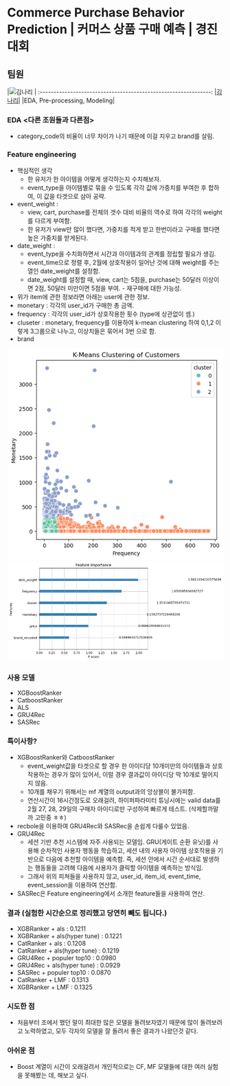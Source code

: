 # Commerce Purchase Behavior Prediction | 커머스 상품 구매 예측 | 경진대회
## 팀원
|![김나리](https://avatars.githubusercontent.com/u/137861675?v=4) |
:--------------------------------------------------------------: 
|[김나리](https://github.com/narykkim)|
|EDA, Pre-processing, Modeling|

### EDA <다른 조원들과 다른점>
- category_code의 비율이 너무 차이가 나기 때문에 이걸 지우고 brand를 살림.

### Feature engineering
- 핵심적인 생각
    - 한 유저가 한 아이템을 어떻게 생각하는지 수치해보자. 
    - event_type을 아이템별로 묶을 수 있도록 각각 값에 가중치를 부여한 후 합하여, 이 값을 타겟으로 삼아 공략.
- event_weight :
    - view, cart, purchase를 전체의 갯수 대비 비율의 역수로 하여 각각의 weight를 다르게 부여함.
    - 한 유저가 view만 많이 했다면, 가중치를 적게 받고 한번이라고 구매를 했다면 높은 가중치를 받게된다.
- date_weight :
    - event_type을 수치화하면서 시간과 아이템과의 관계를 정립할 필요가 생김. 
    - event_time으로 정렬 후, 2월에 상호작용이 일어난 것에 대해 weight를 주는 열인 date_weight를 설정함.
    - date_weight를 설정할 때, view, cart는 5점을, purchase는 50달러 이상이면 2점, 50달러 미만이면 5점을 부여. - 재구매에 대한 가능성.
- 위가 item에 관한 정보라면 아래는 user에 관한 정보.
- monetary : 각각의 user_id가 구매한  총 금액.
- frequency : 각각의 user_id가 상호작용한 횟수 (type에 상관없이 셈.)
- cluseter : monetary, frequency를 이용하여 k-mean clustering 하여 0,1,2 이렇게 3그룹으로 나누고, 이상치들은 묶어서 3번 으로 함.
- brand

![](https://raw.githubusercontent.com/UpstageAILab3/upstage-ai-advanced-rs3-private/refs/heads/main/narykim/clustering.png?token=GHSAT0AAAAAACX7W7IRGOHJRURKEO7B5L5WZY2K57Q)
![](https://raw.githubusercontent.com/UpstageAILab3/upstage-ai-advanced-rs3-private/refs/heads/main/narykim/feature_importance.png?token=GHSAT0AAAAAACX7W7IQF7OLZZ3YFWFKJ3QYZY2K6RQ)


### 사용 모델
- XGBoostRanker
- CatboostRanker
- ALS
- GRU4Rec
- SASRec

### 특이사항?
- XGBoostRanker와 CatboostRanker
  - event_weight값을 타겟으로 할 경우 한 아이디당 10개미만의 아이템들과 상호작용하는 경우가 많이 있어서, 이럴 경우 결과값이 아이디당 딱 10개로 떨어지지 않음.
  - 10개를 채우기 위해서는 mf 계열의 output과의 앙상블이 불가피함.
  - 연산시간이 16시간정도로 오래걸려, 하이퍼파라미터 튜닝시에는 valid data를 2월 27, 28, 29일의 구매자 아이디로만 구성하여 빠르게 테스트. (삭제할까말까 고민중 ㅎㅎ)
- recbole을 이용하여 GRU4Rec와 SASRec을 손쉽게 다룰수 있었음.
- GRU4Rec
  - 세션 기반 추천 시스템에 자주 사용되는 모델임. GRU(게이트 순환 유닛)를 사용해 순차적인 사용자 행동을 학습하고, 세션 내의 사용자 아이템 상호작용을 기반으로 다음에 추천할 아이템을 예측함. 즉, 세션 안에서 시간 순서대로 발생하는 행동들을 고려해 다음에 사용자가 클릭할 아이템을 예측하는 방식임.
  - 그래서 위의 피쳐들을 사용하지 않고, user_id, item_id, event_time, event_session을 이용하여 연산함.
- SASRec은 Feature engineering에서 소개한 feature들을 사용하여 연산.

### 결과 (실험한 시간순으로 정리했고 당연히 빼도 됩니다.)
- XGBRanker + als : 0.1211
- XGBRanker + als(hyper tune) : 0.1221
- CatRanker + als : 0.1208
- CatRanker + als(hyper tune) : 0.1219
- GRU4Rec + populer top10 : 0.0980
- GRU4Rec + als(hyper tune) : 0.0929
- SASRec + populer top10 : 0.0870
- CatRanker + LMF : 0.1313
- XGBRanker + LMF : 0.1325

### 시도한 점
- 처음부터 조에서 했던 말이 최대한 많은 모델을 돌려보자였기 때문에 많이 돌려보려고 노력하였고, 모두 각자의 모델을 잘 돌려서 좋은 결과가 나왔던것 같다.
  
### 아쉬운 점
- Boost 계열이 시간이 오래걸려서 개인적으로는 CF, MF 모델들에 대한 여러 실험을 못해봤는 데, 해보고 싶다.
